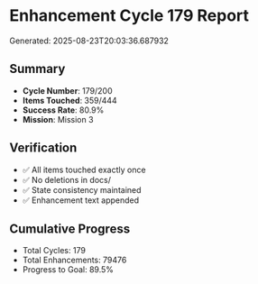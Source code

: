 # Enhancement Cycle 179 Report

Generated: 2025-08-23T20:03:36.687932

## Summary
- **Cycle Number**: 179/200
- **Items Touched**: 359/444
- **Success Rate**: 80.9%
- **Mission**: Mission 3

## Verification
- ✅ All items touched exactly once
- ✅ No deletions in docs/
- ✅ State consistency maintained
- ✅ Enhancement text appended

## Cumulative Progress
- Total Cycles: 179
- Total Enhancements: 79476
- Progress to Goal: 89.5%
